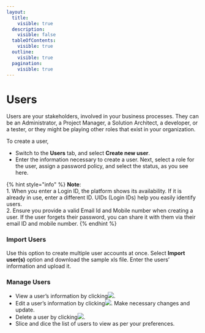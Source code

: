 ```yaml
---
layout:
  title:
    visible: true
  description:
    visible: false
  tableOfContents:
    visible: true
  outline:
    visible: true
  pagination:
    visible: true
---
```


# Users

Users are your stakeholders, involved in your business processes. They can be an Administrator, a Project Manager, a Solution Architect, a developer, or a tester, or they might be playing other roles that exist in your organization.

To create a user,

* Switch to the **Users** tab, and select **Create new user**.
* Enter the information necessary to create a user. Next, select a role for the user, assign a password policy, and select the status, as you see here.

{% hint style="info" %}
**Note**:\
1\. When you enter a Login ID, the platform shows its availability. If it is already in use, enter a different ID. UIDs (Login IDs) help you easily identify users.\
2\. Ensure you provide a valid Email Id and Mobile number when creating a user. If the user forgets their password, you can share it with them via their email ID and mobile number.
{% endhint %}

### Import Users

Use this option to create multiple user accounts at once. Select **Import user(s)** option and download the sample xls file. Enter the users’ information and upload it.&#x20;

### Manage Users

* View a user’s information by clicking![](https://reasyapps.com/forum/wp-content/uploads/2022/07/View.png).
* Edit a user’s information by clicking![](https://reasyapps.com/forum/wp-content/uploads/2022/07/Edit.png). Make necessary changes and update.
* Delete a user by clicking![](https://reasyapps.com/forum/wp-content/uploads/2022/07/Delete-policy.png).
* Slice and dice the list of users to view as per your preferences.
